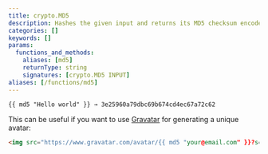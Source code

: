 ```yaml
---
title: crypto.MD5
description: Hashes the given input and returns its MD5 checksum encoded to a hexadecimal string.
categories: []
keywords: []
params:
  functions_and_methods:
    aliases: [md5]
    returnType: string
    signatures: [crypto.MD5 INPUT]
aliases: [/functions/md5]
---
```


```go-html-template
{{ md5 "Hello world" }} → 3e25960a79dbc69b674cd4ec67a72c62
```

This can be useful if you want to use [Gravatar](https://en.gravatar.com/) for generating a unique avatar:

```html
<img src="https://www.gravatar.com/avatar/{{ md5 "your@email.com" }}?s=100&d=identicon">
```
